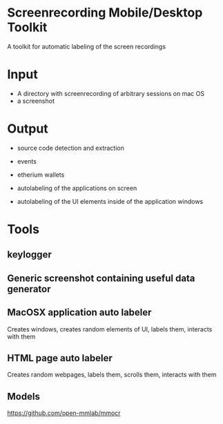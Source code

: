 # Screenrecording Mobile/Desktop Toolkit
A toolkit for automatic labeling of the screen recordings


# Input

- A directory with screenrecording of arbitrary sessions on mac OS
- a screenshot


# Output

 - source code detection and extraction
 - events
 - etherium wallets
 
 - autolabeling of the applications on screen
 - autolabeling of the UI elements inside of the application windows


# Tools
## keylogger 

## Generic screenshot containing useful data generator

## MacOSX application auto labeler

Creates windows, creates random elements of UI, labels them, interacts with them


## HTML page auto labeler

Creates random webpages, labels them, scrolls them, interacts with them


## Models

https://github.com/open-mmlab/mmocr



